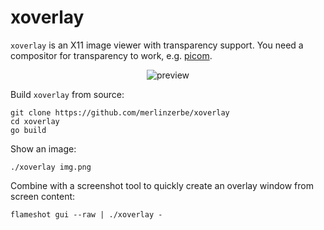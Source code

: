 # xoverlay

`xoverlay` is an X11 image viewer with transparency support. You need a compositor for transparency to work, e.g. [picom](https://github.com/yshui/picom).

<p align="center"><img src="https://github.com/user-attachments/assets/d3f04a0c-c7ac-43d6-ac57-8b0f1428dd69" alt="preview"></p>

Build `xoverlay` from source:

```
git clone https://github.com/merlinzerbe/xoverlay
cd xoverlay
go build
```

Show an image:

```
./xoverlay img.png
```

Combine with a screenshot tool to quickly create an overlay window from screen content:

```
flameshot gui --raw | ./xoverlay -
```
